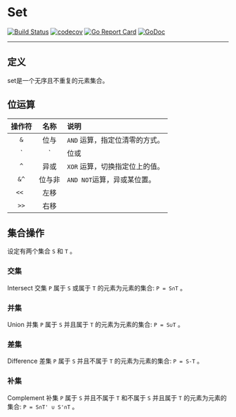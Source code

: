 # Set

[![Build Status](https://travis-ci.com/min1324/set.svg?branch=main)](https://travis-ci.com/min1324/set) [![codecov](https://codecov.io/gh/min1324/set/branch/main/graph/badge.svg)](https://codecov.io/gh/min1324/set) [![Go Report Card](https://goreportcard.com/badge/github.com/min1324/set)](https://goreportcard.com/report/github.com/min1324/set) [![GoDoc](https://godoc.org/github.com/min1324/set?status.png)](https://godoc.org/github.com/min1324/set) 

-----
## 定义

set是一个无序且不重复的元素集合。

## 位运算
| 操作符 |  名称  | 说明                           |
| :----: | :----: | :----------------------------- |
|  `&`   |  位与  | `AND` 运算，指定位清零的方式。 |
|  `|`   |  位或  | `OR` 运算，指定位置为 `1`。    |
|  `^`   |  异或  | `XOR` 运算，切换指定位上的值。 |
|  `&^`  | 位与非 | `AND NOT`运算，异或某位置。    |
| `<< `  |  左移  |                                |
|  `>>`  |  右移  |                                |

## 集合操作

设定有两个集合 `S` 和 `T` 。

### 交集

Intersect 交集 `P` 属于 `S` 或属于 `T` 的元素为元素的集合: `P = S∩T` 。

### 并集

Union 并集 `P` 属于 `S` 并且属于 `T` 的元素为元素的集合: `P = S∪T` 。

### 差集

Difference 差集 `P` 属于 `S` 并且不属于 `T` 的元素为元素的集合: `P = S-T` 。

### 补集

Complement 补集 `P` 属于 `S` 并且不属于 `T` 和不属于 `S` 并且属于 `T` 的元素为元素的集合: `P = S∩T' ∪ S'∩T` 。
